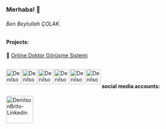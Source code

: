 <i class="devicon-mysql-plain-wordmark"></i>

### Merhaba! 👋

###### Ben Beytullah ÇOLAK.

## 
#### Projects:
📌 [Online Doktor Görüşme Sistemi](https://github.com/beytucanclk/Online-Doktor) 


##


<img align="left" width="40px" src="https://img.shields.io/badge/-241F31?logo=html5" alt="DenilsonBrito-HTML-5" />
<img align="left" width="40px" src="https://img.shields.io/badge/-241F31?logo=css3" alt="DenilsonBrito-CSS-3" />
<img align="left" width="40px" src="https://img.shields.io/badge/-241F31?logo=javascript" alt="DenilsonBrito-JavaScript" />
<img align="left" width="40px" src="https://img.shields.io/badge/-241F31?logo=node.js" alt="DenilsonBrito-Node.JS />

<img align="left" width="40px" src="https://img.shields.io/badge/-0A0A23?logo=mysql" alt="DenilsonBrito-MySQL" />
<img align="left" width="40px" src="https://img.shields.io/badge/-0A0A23?logo=microsoftsqlserver" alt="DenilsonBrito-SQLServer" />
<img align="left" width="40px" src="https://img.shields.io/badge/-0A0A23?logo=sqlite" alt="DenilsonBrito-SQLite" />

&nbsp;
#### social media accounts:


<a href="//www.linkedin.com/in/beytullahcolak/">
  <img align="left" width="73px" src="https://img.shields.io/badge/Linkedin-241F31?logo=linkedin" alt="DenilsonBrito-Linkedin" />
</a>
